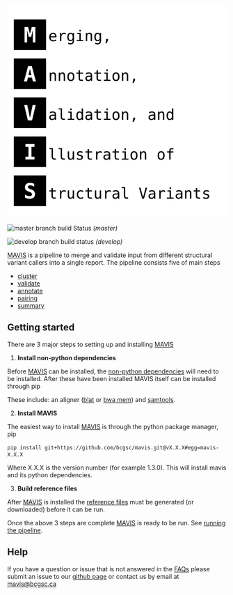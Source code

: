 <object type='image/svg+xml' data='docs/source/_static/acronym.svg'>
    <object type='image/svg+xml' data='_static/acronym.svg'>
    	<img src='docs/source/_static/acronym.svg' onerror='this.src="_static/acronym.svg"'>
    </object><br>
</object>


![master branch build Status](https://www.bcgsc.ca/bamboo/plugins/servlet/wittified/build-status/MAV-MAV27) 
*(master)* 


![develop branch build status](https://www.bcgsc.ca/bamboo/plugins/servlet/wittified/build-status/MAV-MAV37) 
*(develop)* 

[MAVIS](http://mavis.bcgsc.ca) is a pipeline to merge and validate input from different structural variant callers into a single report.
The pipeline consists five of main steps

- [cluster](http://mavis.bcgsc.ca/docs/latest/mavis.cluster.html#mavis-cluster)
- [validate](http://mavis.bcgsc.ca/docs/latest/mavis.validate.html#mavis-validate)
- [annotate](http://mavis.bcgsc.ca/docs/latest/mavis.annotate.html#mavis-annotate)
- [pairing](http://mavis.bcgsc.ca/docs/latest/mavis.pairing.html#mavis-pairing)
- [summary](http://mavis.bcgsc.ca/docs/latest/mavis.summary.html#mavis-summary)


## Getting started


There are 3 major steps to setting up and installing [MAVIS](http://mavis.bcgsc.ca)

1. **Install non-python dependencies**

Before [MAVIS](http://mavis.bcgsc.ca) can be installed, the [non-python dependencies](http://mavis.bcgsc.ca/docs/latest/about.html#non-python-dependencies) will need to be installed.
After these have been installed MAVIS itself can be installed through pip

These include: an aligner ([blat](http://mavis.bcgsc.ca/docs/latest/glossary.html#term-blat) or [bwa mem](http://mavis.bcgsc.ca/docs/latest/glossary.html#term-bwa)) and [samtools](http://samtools.sourceforge.net).

2. **Install MAVIS**

The easiest way to install [MAVIS](http://mavis.bcgsc.ca) is through the python package manager, pip

```
pip install git+https://github.com/bcgsc/mavis.git@vX.X.X#egg=mavis-X.X.X
```

Where X.X.X is the version number (for example 1.3.0). This will install mavis and its python dependencies.

3. **Build reference files**

After [MAVIS](http://mavis.bcgsc.ca) is installed the [reference files](http://mavis.bcgsc.ca/docs/latest/reference.html) must be generated (or downloaded) before it can be run.

Once the above 3 steps are complete [MAVIS](http://mavis.bcgsc.ca) is ready to be run. See [running the pipeline](http://mavis.bcgsc.ca/docs/latest/pipeline.html).


## Help

If you have a question or issue that is not answered in the [FAQs](http://mavis.bcgsc.ca/docs/latest/faqs.html) please submit
an issue to our [github page](https://github.com/bcgsc/mavis/issues) or contact us by email at [mavis@bcgsc.ca](mailto:mavis@bcgsc.ca)

